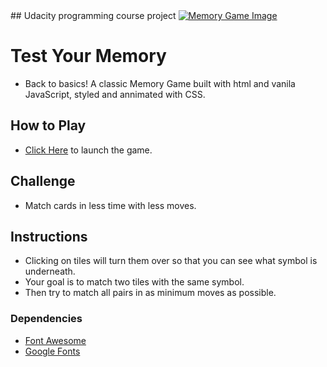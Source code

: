 <base target="_blank">
## Udacity programming course project

<a href="https://memory-game-xi.vercel.app/" target="_blank" rel="noreferrer noopener">
  <img src="https://github.com/dhipflip/memory-game/blob/master/Memory_Game.png" alt="Memory Game Image"">

</a>

# Test Your Memory

* Back to basics! A classic Memory Game built with html and vanila JavaScript, styled and annimated with CSS.

## How to Play


* <a href="https://memory-game-xi.vercel.app/" target="_blank" rel="noreferrer noopener">Click Here</a> to launch the game.


## Challenge

* Match cards in less time with less moves.


## Instructions

* Clicking on tiles will turn them over so that you can see what symbol is underneath.
* Your goal is to match two tiles with the same symbol.
* Then try to match all pairs in as minimum moves as possible.


### Dependencies

* [Font Awesome](https://maxcdn.bootstrapcdn.com/font-awesome/4.6.1/css/font-awesome.min.css)
* [Google Fonts](https://fonts.googleapis.com/css?family=Fira+Sans)
